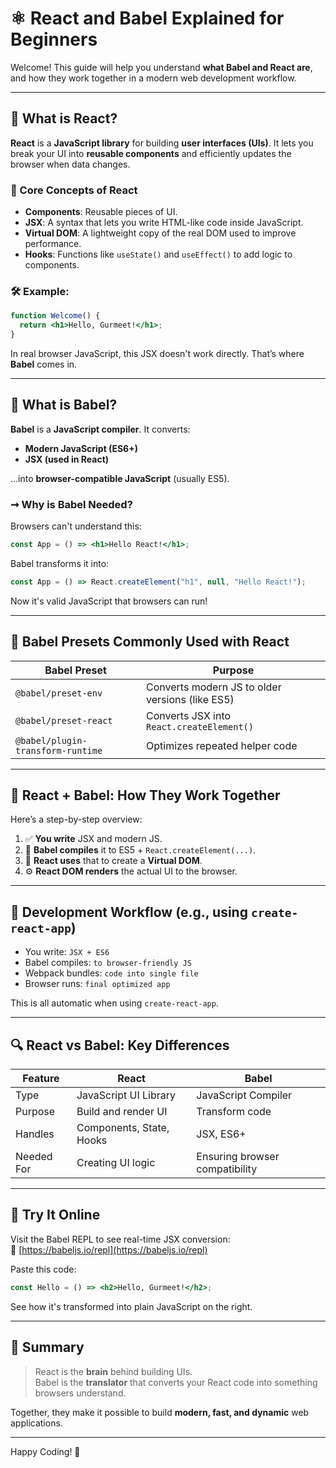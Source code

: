 # ⚛️ React and Babel Explained for Beginners

Welcome! This guide will help you understand **what Babel and React are**, and how they work together in a modern web development workflow.

---

## 🚀 What is React?

**React** is a **JavaScript library** for building **user interfaces (UIs)**. It lets you break your UI into **reusable components** and efficiently updates the browser when data changes.

### 🧹 Core Concepts of React

- **Components**: Reusable pieces of UI.
- **JSX**: A syntax that lets you write HTML-like code inside JavaScript.
- **Virtual DOM**: A lightweight copy of the real DOM used to improve performance.
- **Hooks**: Functions like `useState()` and `useEffect()` to add logic to components.

### 🛠️ Example:

```jsx
function Welcome() {
  return <h1>Hello, Gurmeet!</h1>;
}
```

In real browser JavaScript, this JSX doesn't work directly. That’s where **Babel** comes in.

---

## 🧪 What is Babel?

**Babel** is a **JavaScript compiler**. It converts:

- **Modern JavaScript (ES6+)**
- **JSX (used in React)**

...into **browser-compatible JavaScript** (usually ES5).

### ➞ Why is Babel Needed?

Browsers can't understand this:

```jsx
const App = () => <h1>Hello React!</h1>;
```

Babel transforms it into:

```js
const App = () => React.createElement("h1", null, "Hello React!");
```

Now it's valid JavaScript that browsers can run!

---

## 🔧 Babel Presets Commonly Used with React

| Babel Preset                      | Purpose                                         |
| --------------------------------- | ----------------------------------------------- |
| `@babel/preset-env`               | Converts modern JS to older versions (like ES5) |
| `@babel/preset-react`             | Converts JSX into `React.createElement()`       |
| `@babel/plugin-transform-runtime` | Optimizes repeated helper code                  |

---

## 🧱 React + Babel: How They Work Together

Here’s a step-by-step overview:

1. ✅ **You write** JSX and modern JS.
2. 🧠 **Babel compiles** it to ES5 + `React.createElement(...)`.
3. 🧲 **React uses** that to create a **Virtual DOM**.
4. ⚙️ **React DOM renders** the actual UI to the browser.

---

## 🧰 Development Workflow (e.g., using `create-react-app`)

- You write: `JSX + ES6`
- Babel compiles: `to browser-friendly JS`
- Webpack bundles: `code into single file`
- Browser runs: `final optimized app`

This is all automatic when using `create-react-app`.

---

## 🔍 React vs Babel: Key Differences

| Feature    | React                    | Babel                          |
| ---------- | ------------------------ | ------------------------------ |
| Type       | JavaScript UI Library    | JavaScript Compiler            |
| Purpose    | Build and render UI      | Transform code                 |
| Handles    | Components, State, Hooks | JSX, ES6+                      |
| Needed For | Creating UI logic        | Ensuring browser compatibility |

---

## 🔬 Try It Online

Visit the Babel REPL to see real-time JSX conversion:\
🔗 [https://babeljs.io/repl](https://babeljs.io/repl)

Paste this code:

```jsx
const Hello = () => <h2>Hello, Gurmeet!</h2>;
```

See how it's transformed into plain JavaScript on the right.

---

## 📝 Summary

> React is the **brain** behind building UIs.\
> Babel is the **translator** that converts your React code into something browsers understand.

Together, they make it possible to build **modern, fast, and dynamic** web applications.

---

Happy Coding! 🚀

